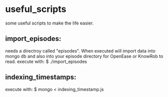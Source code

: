 # useful_scripts
some useful scripts to make the life easier.

## import_episodes:
needs a directroy called "episodes". When executed will import data into mongo db and also into your episode directory for OpenEase or KnowRob to read.
execute with:
	$ ./import_episodes

## indexing_timestamps:
execute with:
$ mongo < indexing_timestamp.js
